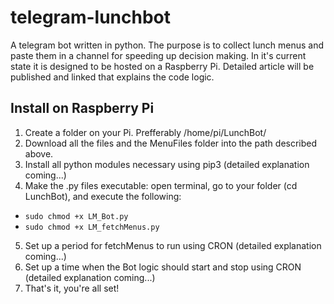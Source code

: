 # telegram-lunchbot
A telegram bot written in python. The purpose is to collect lunch menus and paste them in a channel for speeding up decision making.
In it's current state it is designed to be hosted on a Raspberry Pi. Detailed article will be published and linked that explains the code logic.

## Install on Raspberry Pi
1. Create a folder on your Pi. Prefferably /home/pi/LunchBot/
2. Download all the files and the MenuFiles folder into the path described above.
3. Install all python modules necessary using pip3 (detailed explanation coming...)
4. Make the .py files executable: open terminal, go to your folder (cd LunchBot), and execute the following:
  - `sudo chmod +x LM_Bot.py`
  - `sudo chmod +x LM_fetchMenus.py`
5. Set up a period for fetchMenus to run using CRON (detailed explanation coming...)
6. Set up a time when the Bot logic should start and stop using CRON (detailed explanation coming...)
7. That's it, you're all set!

